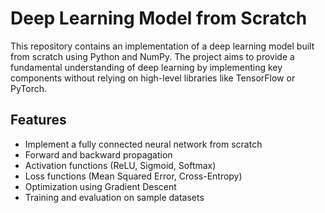 # Deep Learning Model from Scratch

This repository contains an implementation of a deep learning model built from scratch using Python and NumPy. The project aims to provide a fundamental understanding of deep learning by implementing key components without relying on high-level libraries like TensorFlow or PyTorch.

## Features
- Implement a fully connected neural network from scratch
- Forward and backward propagation
- Activation functions (ReLU, Sigmoid, Softmax)
- Loss functions (Mean Squared Error, Cross-Entropy)
- Optimization using Gradient Descent
- Training and evaluation on sample datasets



